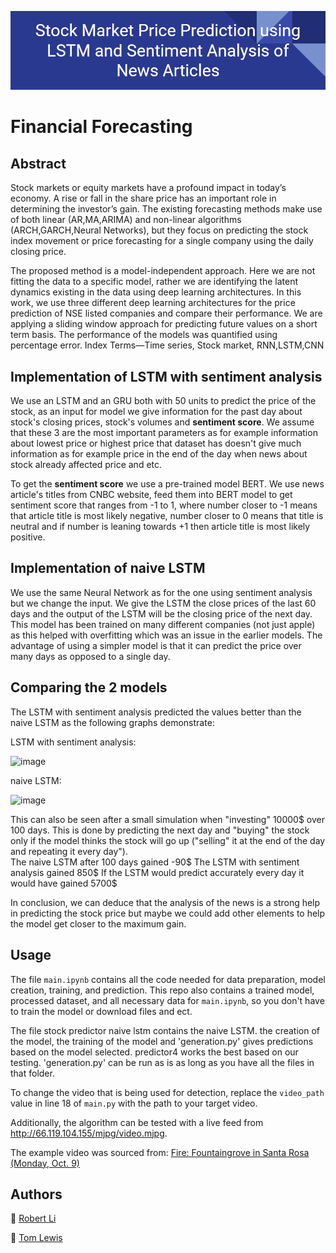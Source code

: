 ![Project Header](/figures/label.PNG)

# Financial Forecasting

## Abstract

Stock markets or equity markets have a profound impact in today’s economy. A rise or fall in the share price has an important role in determining the investor’s gain.
The existing forecasting methods make use of both linear (AR,MA,ARIMA) and non-linear algorithms (ARCH,GARCH,Neural Networks),
but they focus on predicting the stock index movement or price forecasting for a single company using the daily closing price. 

The proposed method is a model-independent approach. Here we are not fitting the data to a specific model, rather we are identifying the latent dynamics existing 
in the data using deep learning architectures. In this work, we use three different deep learning architectures for the price prediction of NSE listed companies
and compare their performance. We are applying a sliding window approach for predicting future values on a short term basis. The performance of the models was
quantified using percentage error. Index Terms—Time series, Stock market, RNN,LSTM,CNN


## Implementation of LSTM with sentiment analysis

We use an LSTM and an GRU both with 50 units to predict the price of the stock, as an input for model we give information for the past day about stock's closing prices, stock's volumes and **sentiment score**. We assume that these 3 are the most important parameters as for example information about lowest price or highest price that dataset has doesn't give much information as for example price in the end of the day when news about stock already affected price and etc. 

To get the **sentiment score** we use a pre-trained model BERT. We use news article's titles from CNBC website, feed them into BERT model to get sentiment score that ranges from -1 to 1, where number closer to -1 means that article title is most likely negative, number closer to 0 means that title is neutral and if number is leaning towards +1 then article title is most likely positive.  

## Implementation of naive LSTM

We use the same Neural Network as for the one using sentiment analysis but we change the input. We give the LSTM the close prices of the last 60 days and the output of the LSTM will be the closing price of the next day. This model has been trained on many different companies (not just apple) as this helped with overfitting which was an issue in the earlier models. The advantage of using a simpler model is that it can predict the price over many days as opposed to a single day. 


## Comparing the 2 models

The LSTM with sentiment analysis predicted the values better than the naive LSTM as the following graphs demonstrate:

LSTM with sentiment analysis:

![image](https://github.com/mediolanum1/financial_forecasting/assets/71010075/ad833645-fb8b-43de-a1e3-47eb030ffacd)



naive LSTM:

![image](https://github.com/mediolanum1/financial_forecasting/assets/71010075/62140d0a-6af9-4ef6-a6a1-012273ee4c4c)

This can also be seen after a small simulation when "investing" 10000$ over 100 days. This is done by predicting the next day and "buying" the stock only if the model thinks the stock will go up ("selling" it at the end of the day and repeating it every day").  
The naive LSTM after 100 days gained -90$
The LSTM with sentiment analysis gained 850$
If the LSTM would predict accurately every day it would have gained 5700$

In conclusion, we can deduce that the analysis of the news is a strong help in predicting the stock price but maybe we could add other elements to help the model get closer to the maximum gain.



## Usage

The file `main.ipynb` contains all the code needed for data preparation, model creation, training, and prediction.
This repo also contains a trained model, processed dataset, and all necessary data for `main.ipynb`, so you don't have to train the model or download files and ect. 

The file stock predictor naive lstm contains the naive LSTM. the creation of the model, the training of the model and 'generation.py' gives predictions based on the model selected. predictor4 works the best based on our testing. 'generation.py' can be run as is as long as you have all the files in that folder.

To change the video that is being used for detection, replace the `video_path` value in line 18 of `main.py` with the path to your target video.

Additionally, the algorithm can be tested with a live feed from http://66.119.104.155/mjpg/video.mjpg.

The example video was sourced from: [Fire: Fountaingrove in Santa Rosa (Monday, Oct. 9)](https://www.youtube.com/watch?v=TR-9IdfqaKY)



## Authors


:link: [Robert Li](https://github.com/mediolanum1)

:link: [Tom Lewis](https://github.com/tom837)
